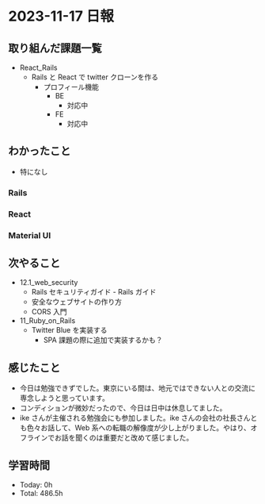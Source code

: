 # 2023-11-17 日報

## 取り組んだ課題一覧

- React_Rails
  - Rails と React で twitter クローンを作る
    - プロフィール機能
      - BE
        - 対応中
      - FE
        - 対応中

## わかったこと

- 特になし

### Rails

### React

### Material UI

## 次やること

- 12.1_web_security
  - Rails セキュリティガイド - Rails ガイド
  - 安全なウェブサイトの作り方
  - CORS 入門
- 11_Ruby_on_Rails
  - Twitter Blue を実装する
    - SPA 課題の際に追加で実装するかも？

## 感じたこと

- 今日は勉強できずでした。東京にいる間は、地元ではできない人との交流に専念しようと思っています。
- コンディションが微妙だったので、今日は日中は休息してました。
- ike さんが主催される勉強会にも参加しました。ike さんの会社の社長さんとも色々お話して、Web 系への転職の解像度が少し上がりました。やはり、オフラインでお話を聞くのは重要だと改めて感じました。

## 学習時間

- Today: 0h
- Total: 486.5h
